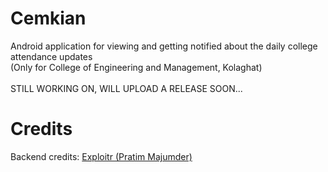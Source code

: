 # Cemkian
Android application for viewing and getting notified about the daily college attendance updates<br>
(Only for College of Engineering and Management, Kolaghat)<br><BR>
STILL WORKING ON, WILL UPLOAD A RELEASE SOON...

# Credits
Backend credits: [Exploitr (Pratim Majumder)](https://github.com/ExploiTR)
